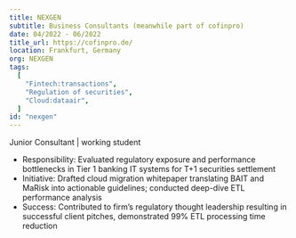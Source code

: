 ```yaml
---
title: NEXGEN
subtitle: Business Consultants (meanwhile part of cofinpro)
date: 04/2022 - 06/2022
title_url: https://cofinpro.de/
location: Frankfurt, Germany
org: NEXGEN
tags:
  [
    "Fintech:transactions",
    "Regulation of securities",
	"Cloud:dataair",
  ]
id: "nexgen"
---
```

Junior Consultant | working student 
- Responsibility: Evaluated regulatory exposure and performance bottlenecks in Tier 1 banking IT systems for T+1 securities settlement
- Initiative: Drafted cloud migration whitepaper translating BAIT and MaRisk into actionable guidelines; conducted deep-dive ETL performance analysis
- Success: Contributed to firm’s regulatory thought leadership resulting in successful client pitches, demonstrated 99% ETL processing time reduction
